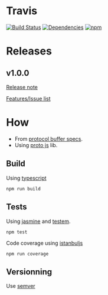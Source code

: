 # Travis

[![Build Status](https://travis-ci.org/fairway-digital/shaft.svg?branch=master)](https://travis-ci.org/fairway-digital/shaft)
[![Dependencies](https://david-dm.org/fairway-digital/shaft.svg)](https://david-dm.org/fairway-digital/shaft)
[![npm](https://img.shields.io/npm/v/shaft.js.svg)](https://www.npmjs.com/package/shaft.js)

# Releases

## v1.0.0

[Release note](https://github.com/fairway-digital/shaft/wiki/v1.0.0)

[Features/Issue list](https://github.com/fairway-digital/shaft/issues?q=is%3Aissue+milestone%3Av1.0.0+is%3Aclosed)

# How

  * From [protocol buffer specs](https://developers.google.com/protocol-buffers/).
  * Using [proto js](http://dcode.io/protobuf.js/) lib.

  ## Build

  Using [typescript](https://www.typescriptlang.org/)

  ```npm run build```

  ## Tests

  Using [jasmine](https://jasmine.github.io/)
  and [testem](https://github.com/testem/testem).

  ``` npm test ```

  Code coverage using [istanbuljs](https://github.com/gotwarlost/istanbul)

  ``` npm run coverage ```
  
  ## Versionning
  
  Use [semver](http://semver.org/)

